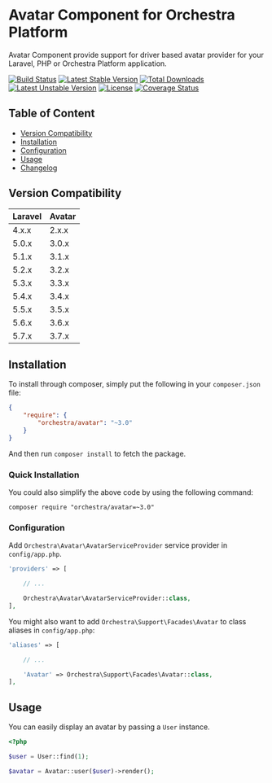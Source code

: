 Avatar Component for Orchestra Platform
==============

Avatar Component provide support for driver based avatar provider for your Laravel, PHP or Orchestra Platform application.

[![Build Status](https://travis-ci.org/orchestral/avatar.svg?branch=3.7)](https://travis-ci.org/orchestral/avatar)
[![Latest Stable Version](https://poser.pugx.org/orchestra/avatar/version)](https://packagist.org/packages/orchestra/avatar)
[![Total Downloads](https://poser.pugx.org/orchestra/avatar/downloads)](https://packagist.org/packages/orchestra/avatar)
[![Latest Unstable Version](https://poser.pugx.org/orchestra/avatar/v/unstable)](//packagist.org/packages/orchestra/avatar)
[![License](https://poser.pugx.org/orchestra/avatar/license)](https://packagist.org/packages/orchestra/avatar)
[![Coverage Status](https://coveralls.io/repos/github/orchestral/avatar/badge.svg?branch=3.7)](https://coveralls.io/github/orchestral/avatar?branch=3.7)

## Table of Content

* [Version Compatibility](#compatibility)
* [Installation](#installation)
* [Configuration](#configuration)
* [Usage](#usage)
* [Changelog](https://github.com/orchestral/avatar/releases)

## Version Compatibility

Laravel  | Avatar
:--------|:---------
 4.x.x   | 2.x.x
 5.0.x   | 3.0.x
 5.1.x   | 3.1.x
 5.2.x   | 3.2.x
 5.3.x   | 3.3.x
 5.4.x   | 3.4.x
 5.5.x   | 3.5.x
 5.6.x   | 3.6.x
 5.7.x   | 3.7.x
 
## Installation

To install through composer, simply put the following in your `composer.json` file:

```json
{
    "require": {
        "orchestra/avatar": "~3.0"
    }
}
```

And then run `composer install` to fetch the package.

### Quick Installation

You could also simplify the above code by using the following command:

    composer require "orchestra/avatar=~3.0"

### Configuration

Add `Orchestra\Avatar\AvatarServiceProvider` service provider in `config/app.php`.

```php
'providers' => [

    // ...

    Orchestra\Avatar\AvatarServiceProvider::class,
],
```

You might also want to add `Orchestra\Support\Facades\Avatar` to class aliases in `config/app.php`:

```php
'aliases' => [

    // ...

    'Avatar' => Orchestra\Support\Facades\Avatar::class,
],
```

## Usage

You can easily display an avatar by passing a `User` instance.

```php
<?php

$user = User::find(1);

$avatar = Avatar::user($user)->render();
```
